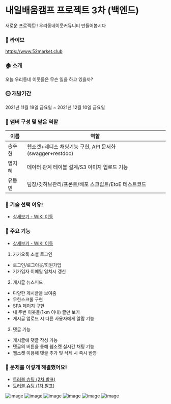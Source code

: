 # 내일배움캠프 프로젝트 3차 (백엔드)

새로운 프로젝트!! 우리동네이웃커뮤니티 만들어봅시다

### 🔗 라이브

https://www.52market.club

### 🏠 소개

오늘 우리동네 이웃들은 무슨 일을 하고 있을까?

### ⏲️ 개발기간

2021년 11월 19일 금요일 ~ 2021년 12월 10일 금요일

### 🧙 맴버 구성 및 맡은 역할

이름|역할
---|---
송주현 | 웹소켓+레디스 채팅기능 구현, API 문서화 (swagger+restdoc)
명지혜 | 데이터 관계 테이블 설계/S3 이미지 업로드 기능
유동민 | 팀장/깃허브관리/프론트/배포 스크립트/EtoE 테스트코드

### 📌 기술 선택 이유!
- <a href="https://github.com/JARYOGOOJO/52market.shop/wiki" >상세보기 - WIKI 이동</a>  

### 📌 주요 기능
- <a href="https://github.com/JARYOGOOJO/52market.shop/wiki/002.-Technical-requirements" >상세보기 - WIKI 이동</a>  

1. 카카오톡 소셜 로그인  
* 로그인/로그아웃/회원가입  
* 기가입자 이메일 일치시 갱신  
  
2. 게시글 뉴스피드
* 다양한 게시글을 보여줌
* 무한스크롤 구현  
* SPA 페이지 구현  
* 내 주변 이웃들(1km 이내) 글만 보기
* 게시글 업로드 시 다른 사용자에게 알람 기능  
  
3. 댓글 기능
* 게시글에 댓글 작성 가능
* 댓글의 버튼을 통해 웹소켓 실시간 채팅 기능
* 웹소켓 이용해 댓글 추가 및 삭제 시 즉시 반영

### 📌 문제를 이렇게 해결했어요!
- <a href="https://github.com/JARYOGOOJO/52market.shop/wiki/%23-%F0%9F%9A%80%EC%B5%9C%EC%A2%85-%EB%B0%9C%ED%91%9C-%ED%8A%B8%EB%9F%AC%EB%B8%94-%EC%8A%88%ED%8C%85%F0%9F%9A%80" >트러블 슈팅 (2차 발표)</a>  
- <a href="https://github.com/JARYOGOOJO/52market.shop/wiki/003.-Trouble-shooting">트러블 슈팅 (1차 발표)</a>

![image](https://user-images.githubusercontent.com/82999715/148072067-a1c048a1-f988-4e92-b8b7-606dceddf14f.png)
![image](https://user-images.githubusercontent.com/82999715/148072120-e7272fba-6736-4d59-93a0-740bb0ec9e1b.png)
![image](https://user-images.githubusercontent.com/82999715/148072140-3daf2953-07c1-49e1-b280-e01412c62e82.png)
![image](https://user-images.githubusercontent.com/82999715/148072155-7f39b5dc-fec3-448c-8c57-a160cff22b25.png)
![image](https://user-images.githubusercontent.com/82999715/148072183-86c703ac-f9a7-48a5-93b1-afb2deb1a884.png)
![image](https://user-images.githubusercontent.com/82999715/148072195-5f780b6f-c42c-4251-ad78-2b84b3fc4cbb.png)
